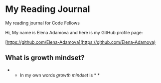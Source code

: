 # My Reading Journal
My reading journal for Code Fellows

Hi, My name is Elena Adamova and here is my GitHub profile page:

[https://github.com/Elena-Adamova](https://github.com/Elena-Adamova)

## What is growth mindset?

* * In my own words _growth mindset_ is * *
